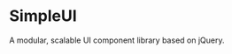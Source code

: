  SimpleUI
========

A modular, scalable UI component library based on jQuery.



	




	

	
	
	
	



